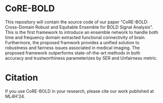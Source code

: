 # CoRE-BOLD
This repository will contain the source code of our paper "CoRE-BOLD: Cross-Domain Robust and Equitable Ensemble for BOLD Signal Analysis". This is the first framework to introduce an ensemble network to handle both time and frequency domain extracted functional connectivity of brain. Furthermore, the proposed framwork provides a unified solution to robustness and fairness issues associated in medical imaging. The proposed framework outperforms state-of-the-art methods in both accuracy and trustworthiness parameterizes by SER and Unfairness metric.


# Citation
If you use CoRE-BOLD in your research, please cite our work published at ML4H'24.
